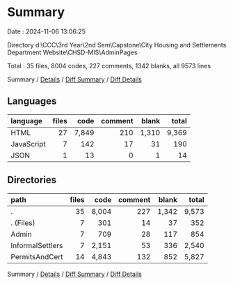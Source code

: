# Summary

Date : 2024-11-06 13:06:25

Directory d:\\CCC\\3rd Year\\2nd Sem\\Capstone\\City Housing and Settlements Department Website\\CHSD-MIS\\AdminPages

Total : 35 files,  8004 codes, 227 comments, 1342 blanks, all 9573 lines

Summary / [Details](details.md) / [Diff Summary](diff.md) / [Diff Details](diff-details.md)

## Languages
| language | files | code | comment | blank | total |
| :--- | ---: | ---: | ---: | ---: | ---: |
| HTML | 27 | 7,849 | 210 | 1,310 | 9,369 |
| JavaScript | 7 | 142 | 17 | 31 | 190 |
| JSON | 1 | 13 | 0 | 1 | 14 |

## Directories
| path | files | code | comment | blank | total |
| :--- | ---: | ---: | ---: | ---: | ---: |
| . | 35 | 8,004 | 227 | 1,342 | 9,573 |
| . (Files) | 7 | 301 | 14 | 37 | 352 |
| Admin | 7 | 709 | 28 | 117 | 854 |
| InformalSettlers | 7 | 2,151 | 53 | 336 | 2,540 |
| PermitsAndCert | 14 | 4,843 | 132 | 852 | 5,827 |

Summary / [Details](details.md) / [Diff Summary](diff.md) / [Diff Details](diff-details.md)